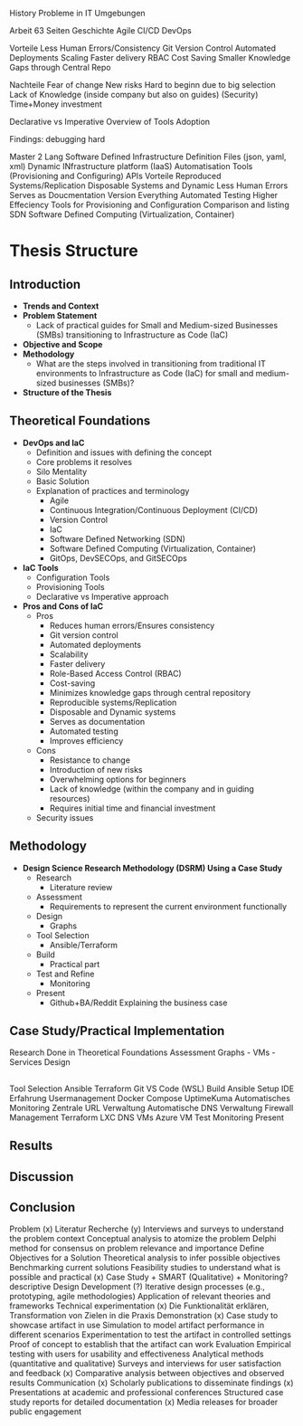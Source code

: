 History
Probleme in IT Umgebungen


Arbeit 63 Seiten
Geschichte
	Agile
	CI/CD
	DevOps
	
Vorteile
	Less Human Errors/Consistency
	Git Version Control
	Automated Deployments
	Scaling
	Faster delivery
	RBAC
	Cost Saving
	Smaller Knowledge Gaps through Central Repo

Nachteile
	Fear of change
	New risks
	Hard to beginn due to big selection
	Lack of Knowledge (inside company but also on guides)
	(Security)
	Time+Money investment
	
Declarative vs Imperative
Overview of Tools
Adoption

Findings:
	debugging hard
	
	
	
Master 2 Lang
Software Defined Infrastructure
	Definition Files (json, yaml, xml)
	Dynamic INfrastructure platform (IaaS)
	Automatisation Tools (Provisioning and Configuring)
	APIs
Vorteile
	Reproduced Systems/Replication
	Disposable Systems and Dynamic
	Less Human Errors
	Serves as Doucmentation
	Version Everything
	Automated Testing
	Higher Effeciency
Tools for Provisioning and Configuration Comparison and listing
SDN
Software Defined Computing (Virtualization, Container)


# Thesis Structure

## Introduction
- **Trends and Context**
- **Problem Statement**
   - Lack of practical guides for Small and Medium-sized Businesses (SMBs) transitioning to Infrastructure as Code (IaC)
- **Objective and Scope**
- **Methodology**
   - What are the steps involved in transitioning from traditional IT environments to Infrastructure as Code (IaC) for small and medium-sized businesses (SMBs)?
- **Structure of the Thesis**

## Theoretical Foundations
- **DevOps and IaC**
   - Definition and issues with defining the concept
   - Core problems it resolves
    - Silo Mentality
    - Basic Solution
   - Explanation of practices and terminology
     - Agile
     - Continuous Integration/Continuous Deployment (CI/CD)
     - Version Control
     - IaC
     - Software Defined Networking (SDN)
     - Software Defined Computing (Virtualization, Container)
     - GitOps, DevSECOps, and GitSECOps
- **IaC Tools**
   - Configuration Tools
   - Provisioning Tools
   - Declarative vs Imperative approach
- **Pros and Cons of IaC**
   - Pros
     - Reduces human errors/Ensures consistency
     - Git version control
     - Automated deployments
     - Scalability
     - Faster delivery
     - Role-Based Access Control (RBAC)
     - Cost-saving
     - Minimizes knowledge gaps through central repository
     - Reproducible systems/Replication
     - Disposable and Dynamic systems
     - Serves as documentation
     - Automated testing
     - Improves efficiency
   - Cons
     - Resistance to change
     - Introduction of new risks
     - Overwhelming options for beginners
     - Lack of knowledge (within the company and in guiding resources)
     - Requires initial time and financial investment
   - Security issues

## Methodology
- **Design Science Research Methodology (DSRM) Using a Case Study**
   - Research
     - Literature review
   - Assessment
     - Requirements to represent the current environment functionally
   - Design
     - Graphs
   - Tool Selection
     - Ansible/Terraform
   - Build
     - Practical part
   - Test and Refine
     - Monitoring
   - Present
     - Github+BA/Reddit
Explaining the business case
## Case Study/Practical Implementation
Research
	Done in Theoretical Foundations
Assessment
	Graphs
		- VMs
		- Services
Design
  ##
Tool Selection
  Ansible
  Terraform
  Git
  VS Code (WSL)
Build
  Ansible
    Setup
      IDE Erfahrung
    Usermanagement
    Docker Compose
    UptimeKuma
    Automatisches Monitoring
    Zentrale URL Verwaltung
    Automatische DNS Verwaltung
    Firewall Management
  Terraform
    LXC
    DNS
    VMs
    Azure VM
Test
  Monitoring
Present

## Results

## Discussion

## Conclusion


Problem
(x)	Literatur Recherche
(y)	Interviews and surveys to understand the problem context
	Conceptual analysis to atomize the problem
	Delphi method for consensus on problem relevance and importance
Define Objectives for a Solution
	Theoretical analysis to infer possible objectives
	Benchmarking current solutions
	Feasibility studies to understand what is possible and practical
(x)	Case Study + SMART (Qualitative) + Monitoring? descriptive
Design Development
(?)	Iterative design processes (e.g., prototyping, agile methodologies)
	Application of relevant theories and frameworks
	Technical experimentation
(x)	Die Funktionalität erklären, Transformation von Zielen in die Praxis
Demonstration
(x)	Case study to showcase artifact in use
	Simulation to model artifact performance in different scenarios
	Experimentation to test the artifact in controlled settings
	Proof of concept to establish that the artifact can work
Evaluation
	Empirical testing with users for usability and effectiveness
	Analytical methods (quantitative and qualitative)
	Surveys and interviews for user satisfaction and feedback
(x)	Comparative analysis between objectives and observed results
Communication
(x)	Scholarly publications to disseminate findings
(x)	Presentations at academic and professional conferences
	Structured case study reports for detailed documentation
(x)	Media releases for broader public engagement